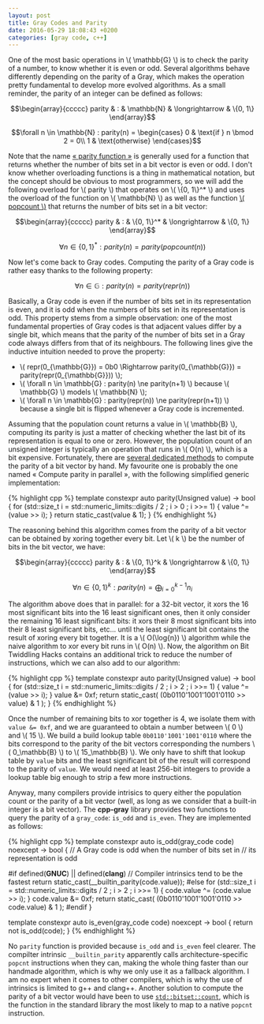 ```yaml
---
layout: post
title: Gray Codes and Parity
date: 2016-05-29 18:08:43 +0200
categories: [gray code, c++]
---
```

One of the most basic operations in \\( \mathbb{G} \\) is to check the parity of a number, to know whether it is even or
odd. Several algorithms behave differently depending on the parity of a Gray, which makes the operation pretty fundamental
to develop more evolved algorithms. As a small reminder, the parity of an integer can be defined as follows:

$$\begin{array}{ccccc}
parity & : & \mathbb{N} & \longrightarrow  & \{0, 1\}
\end{array}$$

$$\forall n \in \mathbb{N} : parity(n) = \begin{cases}
0 & \text{if } n \bmod 2 = 0\\
1 & \text{otherwise}
\end{cases}$$

Note that the name [« parity function »][wiki-parity-function] is generally used for a function that returns whether the
number of bits set in a bit vector is even or odd. I don't know whether overloading functions is a thing in mathematical
notation, but the concept should be obvious to most programmers, so we will add the following overload for \\( parity \\)
that operates on \\( \\{0, 1\\}^* \\) and uses the overload of the function on \\( \mathbb{N} \\) as well as the function
[\\( popcount \\)][wiki-popcount] that returns the number of bits set in a bit vector:

$$\begin{array}{ccccc}
parity & : & \{0, 1\}^* & \longrightarrow  & \{0, 1\}
\end{array}$$

$$ \forall n \in \{0, 1\}^* : parity(n) = parity(popcount(n)) $$

Now let's come back to Gray codes. Computing the parity of a Gray code is rather easy thanks to the following property:

$$ \forall n \in \mathbb{G} : parity(n) = parity(repr(n)) $$

Basically, a Gray code is even if the number of bits set in its representation is even, and it is odd when the numbers of
bits set in its representation is odd. This property stems from a simple observation: one of the most fundamental properties
of Gray codes is that adjacent values differ by a single bit, which means that the parity of the number of bits set in a
Gray code always differs from that of its neighbours. The following lines give the inductive intuition needed to prove the
property:

* \\( repr(0_{\mathbb{G}}) = 0b0 \Rightarrow parity(0_{\mathbb{G}}) = parity(repr(0_{\mathbb{G}})) \\);
* \\( \forall n \in \mathbb{G} : parity(n) \ne parity(n+1) \\) because \\( \mathbb{G} \\) models \\( \mathbb{N} \\);
* \\( \forall n \in \mathbb{G} : parity(repr(n)) \ne parity(repr(n+1)) \\) because a single bit is flipped whenever
a Gray code is incremented.

Assuming that the population count returns a value in \\( \mathbb{B} \\), computing its parity is just a matter of checking
whether the last bit of its representation is equal to one or zero. However, the population count of an unsigned integer is
typically an operation that runs in \\( O(n) \\), which is a bit expensive. Fortunately, there are [several dedicated
methods][bit-twiddling] to compute the parity of a bit vector by hand. My favourite one is probably the one named « Compute
parity in parallel », with the following simplified generic implementation:

{% highlight cpp %}
template<typename Unsigned>
constexpr auto parity(Unsigned value)
    -> bool
{
    for (std::size_t i = std::numeric_limits<Unsigned>::digits / 2 ;
         i > 0 ; i >>= 1)
    {
        value ^= (value >> i);
    }
    return static_cast<bool>(value & 1);
}
{% endhighlight %}

The reasoning behind this algorithm comes from the parity of a bit vector can be obtained by xoring together every bit. Let
\\( k \\) be the number of bits in the bit vector, we have:

$$\begin{array}{ccccc}
parity & : & \{0, 1\}^k & \longrightarrow  & \{0, 1\}
\end{array}$$

$$ \forall n \in \{0, 1\}^k : parity(n) = \bigoplus_{i=0}^{k-1} n_i $$

The algorithm above does that in parallel: for a 32-bit vector, it xors the 16 most significant bits into the 16 least
significant ones, then it only consider the remaining 16 least significant bits: it xors their 8 most significant bits into
their 8 least significant bits, etc... until the least significant bit contains the result of xoring every bit together. It
is a \\( O(\log{n}) \\) algorithm while the naive algorithm to xor every bit runs in \\( O(n) \\). Now, the algorithm on Bit
Twiddling Hacks contains an additional trick to reduce the number of instructions, which we can also add to our algorithm:

{% highlight cpp %}
template<typename Unsigned>
constexpr auto parity(Unsigned value)
    -> bool
{
    for (std::size_t i = std::numeric_limits<Unsigned>::digits / 2 ;
         i > 2 ; i >>= 1)
    {
        value ^= (value >> i);
    }
    value &= 0xf;
    return static_cast<bool>(
        (0b0110'1001'1001'0110 >> value) & 1
    );
}
{% endhighlight %}

Once the number of remaining bits to xor together is 4, we isolate them with `value &= 0xf`, and we are guaranteed to obtain
a number between \\( 0 \\) and \\( 15 \\). We build a build lookup table `0b0110'1001'1001'0110` where the bits correspond
to the parity of the bit vectors corresponding the numbers \\( 0_\mathbb{B} \\) to \\( 15_\mathbb{B} \\). We only have to
shift that lookup table by `value` bits and the least significant bit of the result will correspond to the parity of
`value`. We would need at least 256-bit integers to provide a lookup table big enough to strip a few more instructions.

Anyway, many compilers provide intrisics to query either the population count or the parity of a bit vector (well, as long
as we consider that a built-in integer is a bit vector). The **cpp-gray** library provides two functions to query the parity
of a `gray_code`: `is_odd` and `is_even`. They are implemented as follows:

{% highlight cpp %}
template<typename Unsigned>
constexpr auto is_odd(gray_code<Unsigned> code) noexcept
    -> bool
{
    // A Gray code is odd when the number of bits set in
    // its representation is odd

#if defined(__GNUC__) || defined(__clang__)
    // Compiler intrinsics tend to be the fastest
    return static_cast<bool>(__builtin_parity(code.value));
#else
    for (std::size_t i = std::numeric_limits<Unsigned>::digits / 2 ;
         i > 2 ; i >>= 1)
    {
        code.value ^= (code.value >> i);
    }
    code.value &= 0xf;
    return static_cast<bool>(
        (0b0110'1001'1001'0110 >> code.value) & 1
    );
#endif
}

template<typename Unsigned>
constexpr auto is_even(gray_code<Unsigned> code) noexcept
    -> bool
{
    return not is_odd(code);
}
{% endhighlight %}

No `parity` function is provided because `is_odd` and `is_even` feel clearer. The compilter intrinsic `__builtin_parity`
apparently calls architecture-specific `popcnt` instructions when they can, making the whole thing faster than our handmade
algorithm, which is why we only use it as a fallback algorithm. I am no expert when it comes to other compilers, which is
why the use of intrinsics is limited to g++ and clang++. Another solution to compute the parity of a bit vector would have
been to use [`std::bitset::count`][bitset-count], which is the function in the standard library the most likely to map to a
native `popcnt` instruction.


  [bit-twiddling]: http://graphics.stanford.edu/~seander/bithacks.html#ParityNaive
  [bitset-count]: http://en.cppreference.com/w/cpp/utility/bitset/count
  [wiki-parity-function]: https://en.wikipedia.org/wiki/Parity_function
  [wiki-popcount]: https://en.wikipedia.org/wiki/Hamming_weight
